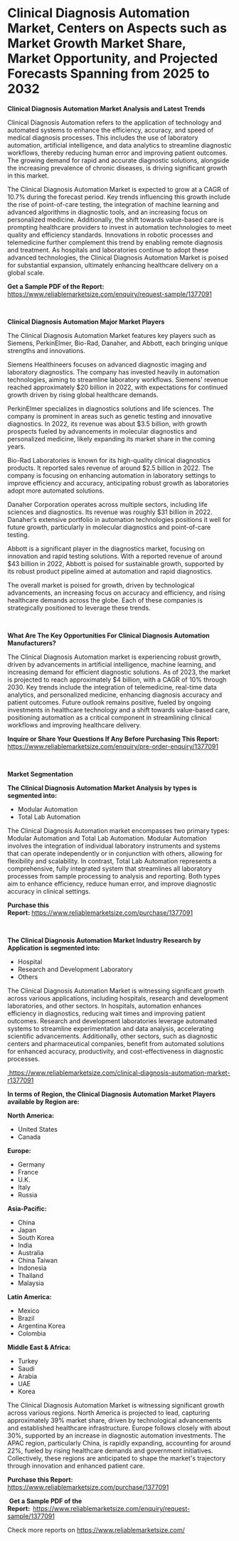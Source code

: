 <p><h1>Clinical Diagnosis Automation Market, Centers on Aspects such as Market Growth Market Share, Market Opportunity, and Projected Forecasts Spanning from 2025 to 2032</h1></p><p><strong>Clinical Diagnosis Automation Market Analysis and Latest Trends</strong></p>
<p><p>Clinical Diagnosis Automation refers to the application of technology and automated systems to enhance the efficiency, accuracy, and speed of medical diagnosis processes. This includes the use of laboratory automation, artificial intelligence, and data analytics to streamline diagnostic workflows, thereby reducing human error and improving patient outcomes. The growing demand for rapid and accurate diagnostic solutions, alongside the increasing prevalence of chronic diseases, is driving significant growth in this market.</p><p>The Clinical Diagnosis Automation Market is expected to grow at a CAGR of 10.7% during the forecast period. Key trends influencing this growth include the rise of point-of-care testing, the integration of machine learning and advanced algorithms in diagnostic tools, and an increasing focus on personalized medicine. Additionally, the shift towards value-based care is prompting healthcare providers to invest in automation technologies to meet quality and efficiency standards. Innovations in robotic processes and telemedicine further complement this trend by enabling remote diagnosis and treatment. As hospitals and laboratories continue to adopt these advanced technologies, the Clinical Diagnosis Automation Market is poised for substantial expansion, ultimately enhancing healthcare delivery on a global scale.</p></p>
<p><strong>Get a Sample PDF of the Report:&nbsp;</strong> <a href="https://www.reliablemarketsize.com/enquiry/request-sample/1377091?utm_campaign=973&utm_medium=2&utm_source=Github&utm_content=ia&utm_term=13012025&utm_id=clinical-diagnosis-automation">https://www.reliablemarketsize.com/enquiry/request-sample/1377091</a></p>
<p>&nbsp;</p>
<p><strong>Clinical Diagnosis Automation Major Market Players</strong></p>
<p><p>The Clinical Diagnosis Automation Market features key players such as Siemens, PerkinElmer, Bio-Rad, Danaher, and Abbott, each bringing unique strengths and innovations. </p><p>Siemens Healthineers focuses on advanced diagnostic imaging and laboratory diagnostics. The company has invested heavily in automation technologies, aiming to streamline laboratory workflows. Siemens' revenue reached approximately $20 billion in 2022, with expectations for continued growth driven by rising global healthcare demands.</p><p>PerkinElmer specializes in diagnostics solutions and life sciences. The company is prominent in areas such as genetic testing and innovative diagnostics. In 2022, its revenue was about $3.5 billion, with growth prospects fueled by advancements in molecular diagnostics and personalized medicine, likely expanding its market share in the coming years.</p><p>Bio-Rad Laboratories is known for its high-quality clinical diagnostics products. It reported sales revenue of around $2.5 billion in 2022. The company is focusing on enhancing automation in laboratory settings to improve efficiency and accuracy, anticipating robust growth as laboratories adopt more automated solutions.</p><p>Danaher Corporation operates across multiple sectors, including life sciences and diagnostics. Its revenue was roughly $31 billion in 2022. Danaher’s extensive portfolio in automation technologies positions it well for future growth, particularly in molecular diagnostics and point-of-care testing.</p><p>Abbott is a significant player in the diagnostics market, focusing on innovation and rapid testing solutions. With a reported revenue of around $43 billion in 2022, Abbott is poised for sustainable growth, supported by its robust product pipeline aimed at automation and rapid diagnostics.</p><p>The overall market is poised for growth, driven by technological advancements, an increasing focus on accuracy and efficiency, and rising healthcare demands across the globe. Each of these companies is strategically positioned to leverage these trends.</p></p>
<p>&nbsp;</p>
<p><strong>What Are The Key Opportunities For Clinical Diagnosis Automation Manufacturers?</strong></p>
<p><p>The Clinical Diagnosis Automation market is experiencing robust growth, driven by advancements in artificial intelligence, machine learning, and increasing demand for efficient diagnostic solutions. As of 2023, the market is projected to reach approximately $4 billion, with a CAGR of 10% through 2030. Key trends include the integration of telemedicine, real-time data analytics, and personalized medicine, enhancing diagnosis accuracy and patient outcomes. Future outlook remains positive, fueled by ongoing investments in healthcare technology and a shift towards value-based care, positioning automation as a critical component in streamlining clinical workflows and improving healthcare delivery.</p></p>
<p><strong>Inquire or Share Your Questions If Any Before Purchasing This Report:</strong> <a href="https://www.reliablemarketsize.com/enquiry/pre-order-enquiry/1377091?utm_campaign=973&utm_medium=2&utm_source=Github&utm_content=ia&utm_term=13012025&utm_id=clinical-diagnosis-automation">https://www.reliablemarketsize.com/enquiry/pre-order-enquiry/1377091</a></p>
<p>&nbsp;</p>
<p><strong>Market Segmentation</strong></p>
<p><strong>The Clinical Diagnosis Automation Market Analysis by types is segmented into:</strong></p>
<p><ul><li>Modular Automation</li><li>Total Lab Automation</li></ul></p>
<p><p>The Clinical Diagnosis Automation market encompasses two primary types: Modular Automation and Total Lab Automation. Modular Automation involves the integration of individual laboratory instruments and systems that can operate independently or in conjunction with others, allowing for flexibility and scalability. In contrast, Total Lab Automation represents a comprehensive, fully integrated system that streamlines all laboratory processes from sample processing to analysis and reporting. Both types aim to enhance efficiency, reduce human error, and improve diagnostic accuracy in clinical settings.</p></p>
<p><strong>Purchase this Report:&nbsp;</strong><a href="https://www.reliablemarketsize.com/purchase/1377091?utm_campaign=973&utm_medium=2&utm_source=Github&utm_content=ia&utm_term=13012025&utm_id=clinical-diagnosis-automation">https://www.reliablemarketsize.com/purchase/1377091</a></p>
<p>&nbsp;</p>
<p><strong>The Clinical Diagnosis Automation Market Industry Research by Application is segmented into:</strong></p>
<p><ul><li>Hospital</li><li>Research and Development Laboratory</li><li>Others</li></ul></p>
<p><p>The Clinical Diagnosis Automation Market is witnessing significant growth across various applications, including hospitals, research and development laboratories, and other sectors. In hospitals, automation enhances efficiency in diagnostics, reducing wait times and improving patient outcomes. Research and development laboratories leverage automated systems to streamline experimentation and data analysis, accelerating scientific advancements. Additionally, other sectors, such as diagnostic centers and pharmaceutical companies, benefit from automated solutions for enhanced accuracy, productivity, and cost-effectiveness in diagnostic processes.</p></p>
<p><a href="https://www.reliablemarketsize.com/clinical-diagnosis-automation-market-r1377091?utm_campaign=973&utm_medium=2&utm_source=Github&utm_content=ia&utm_term=13012025&utm_id=clinical-diagnosis-automation">&nbsp;https://www.reliablemarketsize.com/clinical-diagnosis-automation-market-r1377091</a></p>
<p><strong>In terms of Region, the Clinical Diagnosis Automation Market Players available by Region are:</strong></p>
<p>
    <p> <strong> North America: </strong>
        <ul>
            <li>United States</li>
            <li>Canada</li>
        </ul>
        </p> 
    <p> <strong> Europe: </strong>
        <ul>
            <li>Germany</li>
            <li>France</li>
            <li>U.K.</li>
            <li>Italy</li>
            <li>Russia</li>
        </ul>
        </p> 
    <p> <strong> Asia-Pacific: </strong>
        <ul>
            <li>China</li>
            <li>Japan</li>
            <li>South Korea</li>
            <li>India</li>
            <li>Australia</li>
            <li>China Taiwan</li>
            <li>Indonesia</li>
            <li>Thailand</li>
            <li>Malaysia</li>
        </ul>
        </p> 
    <p> <strong> Latin America: </strong>
        <ul>
            <li>Mexico</li>
            <li>Brazil</li>
            <li>Argentina Korea</li>
            <li>Colombia</li>
        </ul>
        </p> 
    <p> <strong> Middle East & Africa: </strong>
        <ul>
            <li>Turkey</li>
            <li>Saudi</li>
            <li>Arabia</li>
            <li>UAE</li>
            <li>Korea</li>
        </ul>
    </p>
    </p>
<p><p>The Clinical Diagnosis Automation Market is witnessing significant growth across various regions. North America is projected to lead, capturing approximately 39% market share, driven by technological advancements and established healthcare infrastructure. Europe follows closely with about 30%, supported by an increase in diagnostic automation investments. The APAC region, particularly China, is rapidly expanding, accounting for around 22%, fueled by rising healthcare demands and government initiatives. Collectively, these regions are anticipated to shape the market's trajectory through innovation and enhanced patient care.</p></p>
<p><strong>Purchase this Report: </strong><a href="https://www.reliablemarketsize.com/purchase/1377091?utm_campaign=973&utm_medium=2&utm_source=Github&utm_content=ia&utm_term=13012025&utm_id=clinical-diagnosis-automation">https://www.reliablemarketsize.com/purchase/1377091</a></p>
<p>&nbsp;<strong>Get a Sample PDF of the Report:&nbsp;&nbsp;</strong><a href="https://www.reliablemarketsize.com/enquiry/request-sample/1377091?utm_campaign=973&utm_medium=2&utm_source=Github&utm_content=ia&utm_term=13012025&utm_id=clinical-diagnosis-automation">https://www.reliablemarketsize.com/enquiry/request-sample/1377091</a></p>
<p><strong></strong></p>
<p>Check more reports on <a href="https://www.reliablemarketsize.com/?utm_campaign=973&utm_medium=2&utm_source=Github&utm_content=ia&utm_term=13012025&utm_id=clinical-diagnosis-automation">https://www.reliablemarketsize.com/</a></p>